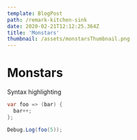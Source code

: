 ```yaml
---
template: BlogPost
path: /remark-kitchen-sink
date: 2020-02-21T12:12:25.364Z
title: 'Monstars'
thumbnail: /assets/monstarsThumbnail.png
---
```

# Monstars

Syntax highlighting

```c#
var foo => (bar) {
  bar++;
};

Debug.Log(foo(5));
```


